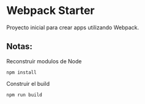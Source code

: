 # Webpack Starter

Proyecto inicial para crear apps utilizando Webpack.

## Notas:

Reconstruir modulos de Node

`npm install`

Construir el build

`npm run build`
